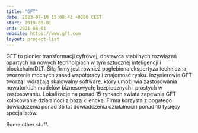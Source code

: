 ```yaml
---
title: "GFT"
date: 2023-07-10 15:08:42 +0200 CEST
start: 2019-08-01
end: 2021-08-01
website: https://www.gft.com
layout: project-list
---
```


GFT to pionier transformacji cyfrowej, dostawca stabilnych rozwiązań opartych na nowych technolgiach w tym sztucznej inteligencji i blockchain/DLT. Siłą firmy jest również pogłebiona ekspertyza techniczna, tworzenie mocnych zasad współpracy i znajomosć rynku. Inżynierowie GFT tworzą i wdrażają skalowalny software, który umożliwia zastosowania nowatorkich modelów biznesowych; bezpiecznych i prostych w zastosowaniu. Lokalizacje na ponad 15 rynkach swiata zapewnia GFT kolokowanie działalnoci z bazą kliencką. Firma korzysta z bogatego dowiadczenia ponad 35 lat dowiadczenia działalnoci i ponad 10 tysięcy specjalistów.

Some other stuff.
